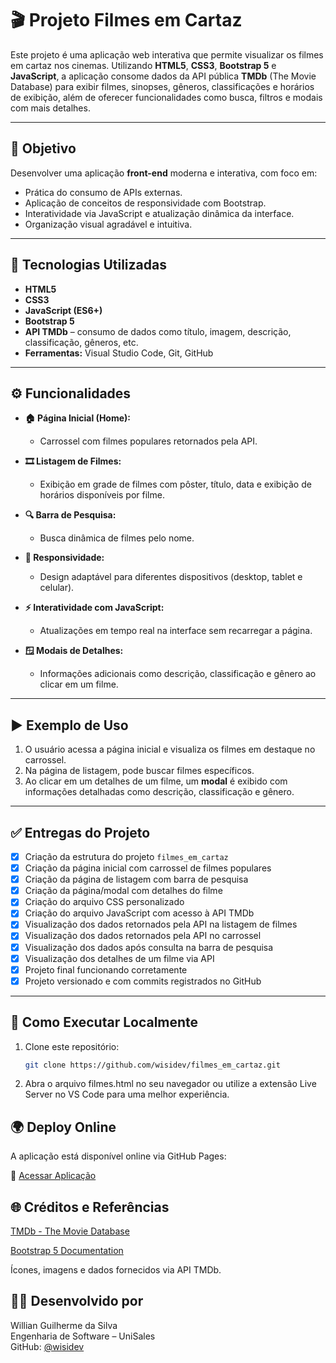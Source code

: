 # 🎬 Projeto Filmes em Cartaz

Este projeto é uma aplicação web interativa que permite visualizar os filmes em cartaz nos cinemas. Utilizando **HTML5**, **CSS3**, **Bootstrap 5** e **JavaScript**, a aplicação consome dados da API pública **TMDb** (The Movie Database) para exibir filmes, sinopses, gêneros, classificações e horários de exibição, além de oferecer funcionalidades como busca, filtros e modais com mais detalhes.

---

## 📌 Objetivo

Desenvolver uma aplicação **front-end** moderna e interativa, com foco em:

- Prática do consumo de APIs externas.
- Aplicação de conceitos de responsividade com Bootstrap.
- Interatividade via JavaScript e atualização dinâmica da interface.
- Organização visual agradável e intuitiva.

---

## 🧪 Tecnologias Utilizadas

- **HTML5**
- **CSS3**
- **JavaScript (ES6+)**
- **Bootstrap 5**
- **API TMDb** – consumo de dados como título, imagem, descrição, classificação, gêneros, etc.
- **Ferramentas:** Visual Studio Code, Git, GitHub

---

## ⚙️ Funcionalidades

- **🏠 Página Inicial (Home):**  
  - Carrossel com filmes populares retornados pela API.

- **🎞️ Listagem de Filmes:**  
  - Exibição em grade de filmes com pôster, título, data e exibição de horários disponíveis por filme.

- **🔍 Barra de Pesquisa:**  
  - Busca dinâmica de filmes pelo nome.

- **📱 Responsividade:**  
  - Design adaptável para diferentes dispositivos (desktop, tablet e celular).

- **⚡ Interatividade com JavaScript:**  
  - Atualizações em tempo real na interface sem recarregar a página.

- **🪟 Modais de Detalhes:**  
  - Informações adicionais como descrição, classificação e gênero ao clicar em um filme.

---

## ▶️ Exemplo de Uso

1. O usuário acessa a página inicial e visualiza os filmes em destaque no carrossel.
2. Na página de listagem, pode buscar filmes específicos.
3. Ao clicar em um detalhes de um filme, um **modal** é exibido com informações detalhadas como descrição, classificação e gênero.

---

## ✅ Entregas do Projeto

- [x] Criação da estrutura do projeto `filmes_em_cartaz`
- [x] Criação da página inicial com carrossel de filmes populares
- [x] Criação da página de listagem com barra de pesquisa
- [x] Criação da página/modal com detalhes do filme
- [x] Criação do arquivo CSS personalizado
- [x] Criação do arquivo JavaScript com acesso à API TMDb
- [x] Visualização dos dados retornados pela API na listagem de filmes
- [x] Visualização dos dados retornados pela API no carrossel
- [x] Visualização dos dados após consulta na barra de pesquisa
- [x] Visualização dos detalhes de um filme via API
- [x] Projeto final funcionando corretamente
- [x] Projeto versionado e com commits registrados no GitHub

---

## 🚀 Como Executar Localmente

1. Clone este repositório:

    ```bash
   git clone https://github.com/wisidev/filmes_em_cartaz.git
    ```

2. Abra o arquivo filmes.html no seu navegador
ou utilize a extensão Live Server no VS Code para uma melhor experiência.

## 🌍 Deploy Online
A aplicação está disponível online via GitHub Pages:

🔗 [Acessar Aplicação](https://wisidev.github.io/filmes_em_cartaz/filmes.html)

## 🌐 Créditos e Referências
[TMDb - The Movie Database](https://developer.themoviedb.org/docs/getting-started)

[Bootstrap 5 Documentation](https://getbootstrap.com/docs/5.0/getting-started/introduction/)

Ícones, imagens e dados fornecidos via API TMDb.

## 👨‍💻 Desenvolvido por  
Willian Guilherme da Silva  
Engenharia de Software – UniSales  
GitHub: [@wisidev](https://github.com/wisidev)  
